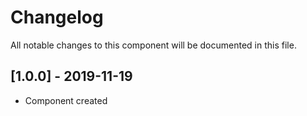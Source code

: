# Changelog
All notable changes to this component will be documented in this file.

## [1.0.0] - 2019-11-19
- Component created
